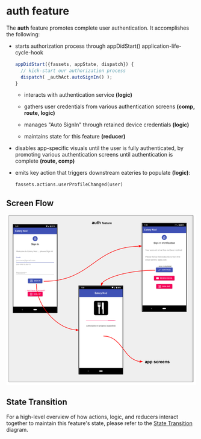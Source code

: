 # auth feature

The **auth** feature promotes complete user authentication.
It accomplishes the following:

 - starts authorization process through appDidStart() application-life-cycle-hook
   ```js
   appDidStart({fassets, appState, dispatch}) {
     // kick-start our authorization process
     dispatch( _authAct.autoSignIn() );
   }
   ```

   - interacts with authentication service **(logic)**

   - gathers user credentials from various authentication screens
     **(comp, route, logic)**

   - manages "Auto SignIn" through retained device credentials
     **(logic)**

   - maintains state for this feature **(reducer)**

 - disables app-specific visuals until the user is fully authenticated,
   by promoting various authentication screens until authentication
   is complete **(route, comp)**

 - emits key action that triggers downstream eateries to populate **(logic)**:
   ```
   fassets.actions.userProfileChanged(user)
   ```

## Screen Flow

![Screen Flow](docs/ScreenFlow.png)


## State Transition

For a high-level overview of how actions, logic, and reducers interact
together to maintain this feature's state, please refer to the [State
Transition](docs/StateTransition.txt) diagram.
